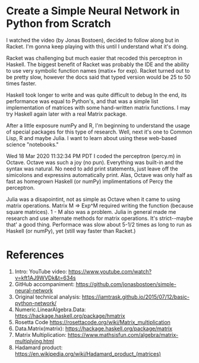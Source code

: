 
#	Create a Simple Neural Network in Python from Scratch

I watched the video (by Jonas Bostoen), decided to follow along but in Racket. I'm gonna keep playing
with this until I understand what it's doing. 

Racket was challenging but much easier that recoded this perceptron in Haskell.  The biggest benefit
of Racket was probably the IDE and the ability to use very symbolic function 
names (matix+ for exp). Racket turned out to be pretty slow, however the docs
said that typed version would be 25 to 50 times faster.

Haskell took longer to write and was quite difficult to debug  In the end, its
performance was equal to Python's, and that was a  simple list implementation of matrices
with some hand-written matrix functions.  I may try Haskell again later with a 
real Matrix package.

After a little exposure numPy and R, I'm beginning to understand the usage of special packages
for this type of research.  Well, next it's one to Common Lisp, R and  maybe Julia.
I want to learn about using these web-based science "notebooks." 

Wed 18 Mar 2020 11:32:34 PM PDT
I coded the perceptron (percy.m) in Octave.  Octave was such a joy (no pun). Everything was built-in and the syntax was natural. No need to add print statements, just leave off the simicolons and expressins automatically print. Alas, Octave was only half as fast as homegrown Haskell (or numPy) implimentations of Percy the perceptron. 

Julia was a disapointint, not as simple as Octave when it came to using matrix operations.  Matrix M => Exp^M required writing the function (because square matrices). 1 - M also was a problem. Julia in general made me research and use alternate methods for matrix operations.  It's strict--maybe that' a good thing.  Performace was slow about 5-1/2 times as long to run as Haskell (or numPy), yet (still way faster than Racket.) 

# References #

1. Intro: YouTube video:        https://www.youtube.com/watch?v=kft1AJ9WVDk&t=634s
2. GitHub accompaniment:        https://github.com/jonasbostoen/simple-neural-network
8. Original technical analysis: https://iamtrask.github.io/2015/07/12/basic-python-network/
3. Numeric.LinearAlgebra.Data:  https://hackage.haskell.org/package/hmatrix
4. Rosetta Code                 https://rosettacode.org/wiki/Matrix_multiplication
5. Data.Matrix(matrix):         https://hackage.haskell.org/package/matrix
6. Matrix Multiplication:       https://www.mathsisfun.com/algebra/matrix-multiplying.html
7. Hadamard product:            https://en.wikipedia.org/wiki/Hadamard_product_(matrices)
